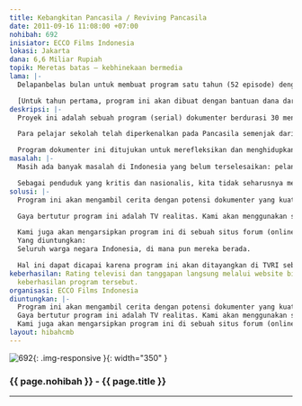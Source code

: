 ```yaml
---
title: Kebangkitan Pancasila / Reviving Pancasila
date: 2011-09-16 11:08:00 +07:00
nohibah: 692
inisiator: ECCO Films Indonesia
lokasi: Jakarta
dana: 6,6 Miliar Rupiah
topik: Meretas batas – kebhinekaan bermedia
lama: |-
  Delapanbelas bulan untuk membuat program satu tahun (52 episode) dengan potensi untuk berlanjut ke tahun-tahun berikutnya.

  [Untuk tahun pertama, program ini akan dibuat dengan bantuan dana dari Cipta Media Bersama. Untuk tahun-tahun berikutnya, program ini semestinya mendapatkan dukungan, baik dari sponsor, media maupun instansi pemerintah.]
deskripsi: |-
  Proyek ini adalah sebuah program (serial) dokumenter berdurasi 30 menit yang menampilkan kasus-kasus praktek Pancasila di masyarakat Indonesia. Pancasila sebagai ideologi bangsa dan slogannya “Bhinekka Tunggal Ika” seharusnya dijadikan pedoman bagi para warga negara (termasuk dan bahkan terutama, pemerintah). Tanpa memahami kesetaraan, Negara Indonesia yang kaya dengan banyak budaya, tradisi, dan kepercayaan; dapat dengan mudah terpecah belah.

  Para pelajar sekolah telah diperkenalkan pada Pancasila semenjak dari bangku SD, dengan harapan mereka dapat mempraktekan nilai-nilai ideologi tersebut di masa depan, saat mereka memasuki dunia yang “sesungguhnya”. Tetapi saat kita melihat ke sekeliling kita sekarang, hampir tidak tampak jejak pedoman tersebut. Dengan begitu, contoh apakah yang telah kita berikan untuk generasi penerus bangsa?

  Program dokumenter ini ditujukan untuk merefleksikan dan menghidupkan kembali Pancasila. Program ini akan mempersembahan contoh-contoh di mana Warga Negara Indonesia telah sukses atau gagal dalam menerapkan prinsip Pancasila di dalam kehidupan mereka. Program ini akan mengangkat cerita yang tragis, tetapi juga cerita yang dapat menggugah inspirasi. Program ini dapat mengingatkan Warga Negara Indonesia, para penduduk sekaligus pemerintah, mengapa Pancasila dibuat dan betapa Pancasila masih sangat dibutuhkan dan relevan dengan kehidupan kita di masa sekarang dan yang akan datang.
masalah: |-
  Masih ada banyak masalah di Indonesia yang belum terselesaikan: pelanggaran hak asasi manusia, diskriminasi terhadap kelompok masyarakat tertentu, juga kasus-kasus korupsi. Beberapa di antaranya terbuka untuk diketahui oleh masyarakat umum, tetapi tidak sedikit juga informasi yang hanya tersedia untuk kalangan tertentu. Kenyataan yang ada telah membuat Warga Negara Indonesia percaya bawa Pancasila telah usang, tidak berguna dan mati. Kekacauan ini menimbulkan sikap skeptis dan pesimis terhadap pemerintah dan seluruh instansi yang berhubungan dengan pemerintah, termasuk dewan perwakilan yang sesungguhnya bertanggungjawab untuk menyuarakan dan memperjuangkan kebutuhan dan harapan rakyat agar dapat menaikkan taraf hidup dari para penduduk secara adil dan beradab.

  Sebagai penduduk yang kritis dan nasionalis, kita tidak seharusnya menyerah begitu saja kepada kenyataan pahit ini. Kita semua berkewajiban untuk membuka mata dan saling peduli terhadap penyimpangan-penyimpangan yang terjadi kepada penduduk yang lain, sesama warga negara. Dengan begitu, kita telah mengambil langkah pertama menuju perbaikan.
solusi: |-
  Program ini akan mengambil cerita dengan potensi dokumenter yang kuat. Film-film tersebut akan menampilkan dua sudut pandang: “pemberi” dan “penerima”, “pelaku” dan “korban”. Di dalam program ini, kami akan memberikan kedua belah pihak kesempatan yang setara dalam memperlihatkan sudut pandang mereka. Para pembuat film tidak akan berpihak kepada pihak manapun. “Hakim”nya nanti, disadari maupun tidak, adalah para penonton, yaitu masyarakat umum.

  Gaya bertutur program ini adalah TV realitas. Kami akan menggunakan semua materi yang kami dapatkan. Siapapun dapat memberikan pernyataan mengenai topik yang diangkat, atau menolak untuk memberikan pernyataan.

  Kami juga akan mengarsipkan program ini di sebuah situs forum (online) untuk umum. Di dalam forum ini, pengunjung juga bisa memberikan komentar dan kritik mereka terhadap program yang dibuat; atau memberikan usulan topik yang dianggap pantas mendapatkan perhatian publik. Ruang interaktif ini akan memfasilitasi penonton untuk memberi tanggapan kepada pembuat film, sekaligus kepada para sesama penonton.
  Yang diuntungkan:
  Seluruh warga negara Indonesia, di mana pun mereka berada.

  Hal ini dapat dicapai karena program ini akan ditayangkan di TVRI sebagai stasiun TV publik (dengan jangkauan paling luas di Indonesia). Selain itu, program ini juga akan disertai dengan situs forum, yang akan terbuka untuk umum, di internet (dengan jangkauan dunia).
keberhasilan: Rating televisi dan tanggapan langsung melalui website bisa menunjukkan
  keberhasilan program tersebut.
organisasi: ECCO Films Indonesia
diuntungkan: |-
  Program ini akan mengambil cerita dengan potensi dokumenter yang kuat. Film-film tersebut akan menampilkan dua sudut pandang: “pemberi” dan “penerima”, “pelaku” dan “korban”. Di dalam program ini, kami akan memberikan kedua belah pihak kesempatan yang setara dalam memperlihatkan sudut pandang mereka. Para pembuat film tidak akan berpihak kepada pihak manapun. “Hakim”nya nanti, disadari maupun tidak, adalah para penonton, yaitu masyarakat umum.
  Gaya bertutur program ini adalah TV realitas. Kami akan menggunakan semua materi yang kami dapatkan. Siapapun dapat memberikan pernyataan mengenai topik yang diangkat, atau menolak untuk memberikan pernyataan.
  Kami juga akan mengarsipkan program ini di sebuah situs forum (online) untuk umum. Di dalam forum ini, pengunjung juga bisa memberikan komentar dan kritik mereka terhadap program yang dibuat; atau memberikan usulan topik yang dianggap pantas mendapatkan perhatian publik. Ruang interaktif ini akan memfasilitasi penonton untuk memberi tanggapan kepada pembuat film, sekaligus kepada para sesama penonton.
layout: hibahcmb
---
```


![692](/static/img/hibahcmb/692.png){: .img-responsive }{: width="350" }

### {{ page.nohibah }} - {{ page.title }}

---
